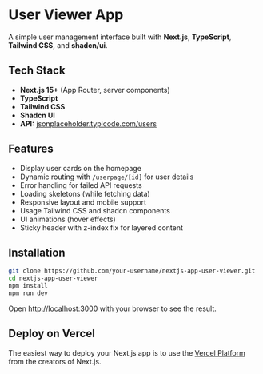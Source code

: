 # User Viewer App

A simple user management interface built with **Next.js**, **TypeScript**, **Tailwind CSS**, and **shadcn/ui**.

## Tech Stack

-   **Next.js 15+** (App Router, server components)
-   **TypeScript**
-   **Tailwind CSS**
-   **Shadcn UI**
-   **API:** [jsonplaceholder.typicode.com/users](https://jsonplaceholder.typicode.com/users)

## Features

-   Display user cards on the homepage
-   Dynamic routing with `/userpage/[id]` for user details
-   Error handling for failed API requests
-   Loading skeletons (while fetching data)
-   Responsive layout and mobile support
-   Usage Tailwind CSS and shadcn components
-   UI animations (hover effects)
-   Sticky header with z-index fix for layered content

## Installation

```bash
git clone https://github.com/your-username/nextjs-app-user-viewer.git
cd nextjs-app-user-viewer
npm install
npm run dev
```

Open [http://localhost:3000](http://localhost:3000) with your browser to see the result.

## Deploy on Vercel

The easiest way to deploy your Next.js app is to use the [Vercel Platform](https://vercel.com/new?utm_medium=default-template&filter=next.js&utm_source=create-next-app&utm_campaign=create-next-app-readme) from the creators of Next.js.
